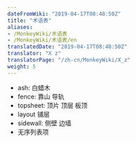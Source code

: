 ```yaml
---
dateFromWiki: "2019-04-17T08:48:50Z"
title: "术语表"
aliases:
- /MonkeyWiki/术语表
- /MonkeyWiki/术语表/en
translatedDate: "2019-04-17T08:48:50Z"
translator: "X z"
translatorPage: "/zh-cn/MonkeyWiki/X_z"
weight: 5
---
```

- ash:  白蜡木
- fence: 靠山 导轨
- topsheet: 顶片 顶层 板顶
- layout 铺层
- sidewall:  侧壁 边墙
- 无序列表项